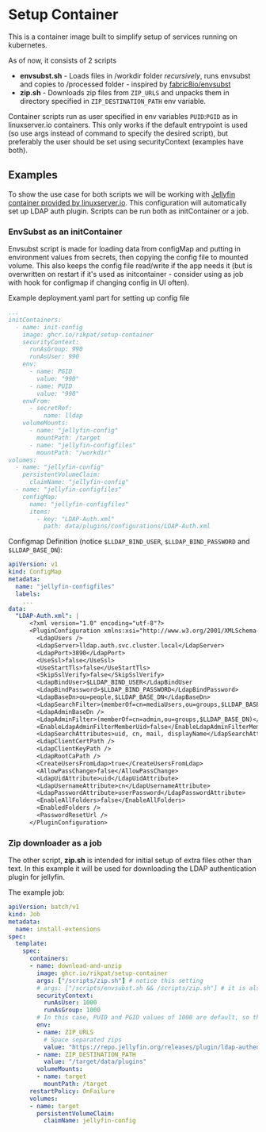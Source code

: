 # Setup Container

This is a container image built to simplify setup of services running on kubernetes.

As of now, it consists of 2 scripts
- **envsubst.sh** - Loads files in /workdir folder *recursively*, runs envsubst and copies to /processed folder - inspired by [fabric8io/envsubst](https://github.com/fabric8io/envsubst/blob/master/envsubst-file.sh)
- **zip.sh** - Downloads zip files from `ZIP_URLS` and unpacks them in directory specified in `ZIP_DESTINATION_PATH` env variable.

Container scripts run as user specified in env variables `PUID`:`PGID` as in linuxserver.io containers. This only works if the default entrypoint is used (so use args instead of command to specify the desired script), but preferably the user should be set using securityContext (examples have both).

## Examples

To show the use case for both scripts we will be working with [Jellyfin container provided by linuxserver.io](https://docs.linuxserver.io/images/docker-jellyfin/). This configuration will automatically set up LDAP auth plugin. 
Scripts can be run both as initContainer or a job.


### EnvSubst as an initContainer

Envsubst script is made for loading data from configMap and putting in environment values from secrets, then copying the config file to mounted volume. This also keeps the config file read/write if the app needs it (but is overwritten on restart if it's used as initcontainer - consider using as job with hook for configmap if changing config in UI often).

Example deployment.yaml part for setting up config file
```yaml
...
initContainers:
  - name: init-config
    image: ghcr.io/rikpat/setup-container
    securityContext:
      runAsGroup: 990
      runAsUser: 990
    env:
      - name: PGID
        value: "990"
      - name: PUID
        value: "990"
    envFrom:
      - secretRef:
          name: lldap
    volumeMounts:
      - name: "jellyfin-config"
        mountPath: /target
      - name: "jellyfin-configfiles"
        mountPath: "/workdir"
volumes:
  - name: "jellyfin-config"
    persistentVolumeClaim:
      claimName: "jellyfin-config"
  - name: "jellyfin-configfiles"
    configMap:
      name: "jellyfin-configfiles"
      items:
        - key: "LDAP-Auth.xml"
          path: data/plugins/configurations/LDAP-Auth.xml

```

Configmap Definition (notice `$LLDAP_BIND_USER`, `$LLDAP_BIND_PASSWORD` and `$LLDAP_BASE_DN`):
```yaml
apiVersion: v1
kind: ConfigMap
metadata:
  name: "jellyfin-configfiles"
  labels:
    ...
data:
  "LDAP-Auth.xml": |
      <?xml version="1.0" encoding="utf-8"?>
      <PluginConfiguration xmlns:xsi="http://www.w3.org/2001/XMLSchema-instance" xmlns:xsd="http://www.w3.org/2001/XMLSchema">
        <LdapUsers />
        <LdapServer>lldap.auth.svc.cluster.local</LdapServer>
        <LdapPort>3890</LdapPort>
        <UseSsl>false</UseSsl>
        <UseStartTls>false</UseStartTls>
        <SkipSslVerify>false</SkipSslVerify>
        <LdapBindUser>$LLDAP_BIND_USER</LdapBindUser
        <LdapBindPassword>$LLDAP_BIND_PASSWORD</LdapBindPassword>
        <LdapBaseDn>ou=people,$LLDAP_BASE_DN</LdapBaseDn>
        <LdapSearchFilter>(memberOf=cn=mediaUsers,ou=groups,$LLDAP_BASE_DN)</LdapSearchFilter>
        <LdapAdminBaseDn />
        <LdapAdminFilter>(memberOf=cn=admin,ou=groups,$LLDAP_BASE_DN)</LdapAdminFilter>
        <EnableLdapAdminFilterMemberUid>false</EnableLdapAdminFilterMemberUid>
        <LdapSearchAttributes>uid, cn, mail, displayName</LdapSearchAttributes>
        <LdapClientCertPath />
        <LdapClientKeyPath />
        <LdapRootCaPath />
        <CreateUsersFromLdap>true</CreateUsersFromLdap>
        <AllowPassChange>false</AllowPassChange>
        <LdapUidAttribute>uid</LdapUidAttribute>
        <LdapUsernameAttribute>cn</LdapUsernameAttribute>
        <LdapPasswordAttribute>userPassword</LdapPasswordAttribute>
        <EnableAllFolders>false</EnableAllFolders>
        <EnabledFolders />
        <PasswordResetUrl />
      </PluginConfiguration>
```

### Zip downloader as a job

The other script, **zip.sh** is intended for initial setup of extra files other than text. In this example it will be used for downloading the LDAP authentication plugin for jellyfin.

The example job:
```yaml
apiVersion: batch/v1
kind: Job
metadata:
  name: install-extensions
spec:
  template:
    spec:
      containers:
      - name: download-and-unzip
        image: ghcr.io/rikpat/setup-container
        args: ["/scripts/zip.sh"] # notice this setting
        # args: ["/scripts/envsubst.sh && /scripts/zip.sh"] # it is also possible to run both
        securityContext:
          runAsUser: 1000
          runAsGroup: 1000
        # In this case, PUID and PGID values of 1000 are default, so they are not specified
        env:
        - name: ZIP_URLS
          # Space separated zips
          value: "https://repo.jellyfin.org/releases/plugin/ldap-authentication/ldap-authentication_18.0.0.0.zip https://example.com/some.other.zip"
        - name: ZIP_DESTINATION_PATH
          value: "/target/data/plugins"
        volumeMounts:
        - name: target
          mountPath: /target
      restartPolicy: OnFailure
      volumes:
      - name: target
        persistentVolumeClaim:
          claimName: jellyfin-config
```